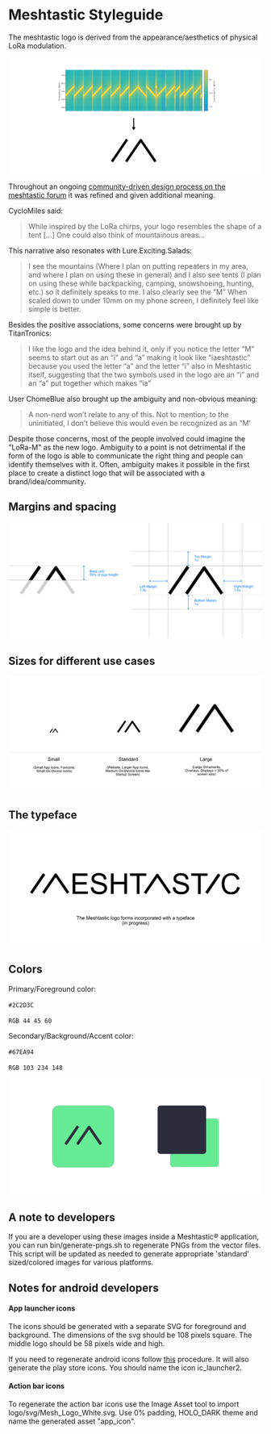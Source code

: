 # Meshtastic Styleguide

The meshtastic logo is derived from the appearance/aesthetics of physical LoRa modulation. 

![Idea](styleguide/idea.png)

Throughout an ongoing [community-driven design process on the meshtastic forum](https://meshtastic.discourse.group/t/design-guideline-logo/2022/41) it was refined and given additional meaning.

CycloMiles said:
> While inspired by the LoRa chirps, your logo resembles the shape of a tent [...] One could also think of mountainous areas…

This narrative also resonates with Lure.Exciting.Salads:
> I see the mountains (Where I plan on putting repeaters in my area, and where I plan on using these in general) and I also see tents (I plan on using these while backpacking, camping, snowshoeing, hunting, etc.) so it definitely speaks to me. I also clearly see the “M”
> When scaled down to under 10mm on my phone screen, I definitely feel like simple is better.

Besides the positive associations, some concerns were brought up by TitanTronics:
> I like the logo and the idea behind it, only if you notice the letter “M” seems to start out as an “i” and “a” making it look like “iaeshtastic” because you used the letter “a” and the letter “i” also in Meshtastic itself, suggesting that the two symbols used in the logo are an “i” and an “a” put together which makes “ia”

User ChomeBlue also brought up the ambiguity and non-obvious meaning:
> A non-nerd won’t relate to any of this. Not to mention; to the uninitiated, I don’t believe this would even be recognized as an "M’

Despite those concerns, most of the people involved could imagine the "LoRa-M" as the new logo. Ambiguity to a point is not detrimental if the form of the logo is able to communicate the right thing and people can identify themselves with it. Often, ambiguity makes it possible in the first place to create a distinct logo that will be associated with a brand/idea/community.


## Margins and spacing

![Margins](styleguide/margins.png)

## Sizes for different use cases

![Sizes](styleguide/sizes.png)

## The typeface 

![Typeface](styleguide/typeface.png)

## Colors

Primary/Foreground color:

`#2C2D3C`

`RGB 44 45 60`

Secondary/Background/Accent color:

`#67EA94`

`RGB 103 234 148`

![Colors](styleguide/colors.png)

## A note to developers

If you are a developer using these images inside a Meshtastic® application, you can run bin/generate-pngs.sh to regenerate PNGs from the vector files.  This script will be updated as needed to generate appropriate
'standard' sized/colored images for various platforms.

## Notes for android developers

#### App launcher icons

The icons should be generated with a separate SVG for foreground and background.  The dimensions of the svg should be 108 pixels square.  The middle logo should be 58 pixels wide and high.

If you need to regenerate android icons follow [this](https://developer.android.com/studio/write/image-asset-studio#create-adaptive) procedure.  It will also generate the play store icons.  You should name the icon ic_launcher2.

#### Action bar icons

To regenerate the action bar icons use the Image Asset tool to import logo/svg/Mesh_Logo_White.svg.  Use 0% padding, HOLO_DARK theme and name the generated asset "app_icon".